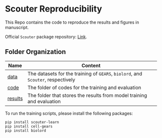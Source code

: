# Scouter Reproducibility

This Repo contains the code to reproduce the results and figures in manuscript.

Official `Scouter` package repository: [Link](https://github.com/PancakeZoy/scouter).

## Folder Organization

| Name | Content |
|-----------------|-------------|
| [data](data) | The datasets for the training of `GEARS`, `biolord`, and `Scouter`, respectively|
| [code](code) | The folder of codes for the training and evaluation|
| [results](results) | The folder that stores the results from model training and evaluation|

To run the training scripts, please install the following packages:
```
pip install scouter-learn
pip install cell-gears
pip install biolord
```